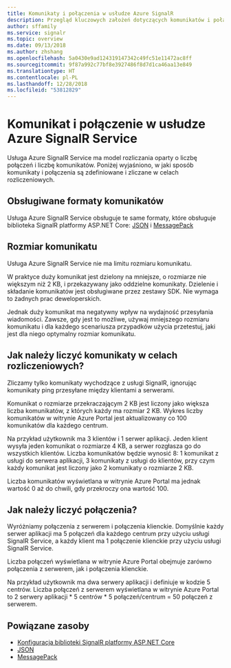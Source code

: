 ```yaml
---
title: Komunikaty i połączenia w usłudze Azure SignalR
description: Przegląd kluczowych założeń dotyczących komunikatów i połączeń w usłudze Azure SignalR Service.
author: sffamily
ms.service: signalr
ms.topic: overview
ms.date: 09/13/2018
ms.author: zhshang
ms.openlocfilehash: 5a0430e9ad124319147342c49fc51e11472ac8ff
ms.sourcegitcommit: 9f87a992c77bf8e3927486f8d7d1ca46aa13e849
ms.translationtype: HT
ms.contentlocale: pl-PL
ms.lasthandoff: 12/28/2018
ms.locfileid: "53812829"
---
```

# <a name="message-and-connection-in-azure-signalr-service"></a>Komunikat i połączenie w usłudze Azure SignalR Service

Usługa Azure SignalR Service ma model rozliczania oparty o liczbę połączeń i liczbę komunikatów. Poniżej wyjaśniono, w jaki sposób komunikaty i połączenia są zdefiniowane i zliczane w celach rozliczeniowych.

## <a name="message-formats-supported"></a>Obsługiwane formaty komunikatów

Usługa Azure SignalR Service obsługuje te same formaty, które obsługuje biblioteka SignalR platformy ASP.NET Core: [JSON](https://www.json.org/) i [MessagePack](/aspnet/core/signalr/messagepackhubprotocol)

## <a name="message-size"></a>Rozmiar komunikatu

Usługa Azure SignalR Service nie ma limitu rozmiaru komunikatu.

W praktyce duży komunikat jest dzielony na mniejsze, o rozmiarze nie większym niż 2 KB, i przekazywany jako oddzielne komunikaty. Dzielenie i składanie komunikatów jest obsługiwane przez zestawy SDK. Nie wymaga to żadnych prac deweloperskich.

Jednak duży komunikat ma negatywny wpływ na wydajność przesyłania wiadomości. Zawsze, gdy jest to możliwe, używaj mniejszego rozmiaru komunikatu i dla każdego scenariusza przypadków użycia przetestuj, jaki jest dla niego optymalny rozmiar komunikatu.

## <a name="how-to-count-messages-for-billing-purpose"></a>Jak należy liczyć komunikaty w celach rozliczeniowych?

Zliczamy tylko komunikaty wychodzące z usługi SignalR, ignorując komunikaty ping przesyłane między klientami a serwerami.

Komunikat o rozmiarze przekraczającym 2 KB jest liczony jako większa liczba komunikatów, z których każdy ma rozmiar 2 KB. Wykres liczby komunikatów w witrynie Azure Portal jest aktualizowany co 100 komunikatów dla każdego centrum.

Na przykład użytkownik ma 3 klientów i 1 serwer aplikacji. Jeden klient wysyła jeden komunikat o rozmiarze 4 KB, a serwer rozgłasza go do wszystkich klientów. Liczba komunikatów będzie wynosić 8: 1 komunikat z usługi do serwera aplikacji, 3 komunikaty z usługi do klientów, przy czym każdy komunikat jest liczony jako 2 komunikaty o rozmiarze 2 KB.

Liczba komunikatów wyświetlana w witrynie Azure Portal ma jednak wartość 0 aż do chwili, gdy przekroczy ona wartość 100.

## <a name="how-to-count-connections"></a>Jak należy liczyć połączenia?

Wyróżniamy połączenia z serwerem i połączenia klienckie. Domyślnie każdy serwer aplikacji ma 5 połączeń dla każdego centrum przy użyciu usługi SignalR Service, a każdy klient ma 1 połączenie klienckie przy użyciu usługi SignalR Service.

Liczba połączeń wyświetlana w witrynie Azure Portal obejmuje zarówno połączenia z serwerem, jak i połączenia klienckie.

Na przykład użytkownik ma dwa serwery aplikacji i definiuje w kodzie 5 centrów. Liczba połączeń z serwerem wyświetlana w witrynie Azure Portal to 2 serwery aplikacji * 5 centrów * 5 połączeń/centrum = 50 połączeń z serwerem.

## <a name="related-resources"></a>Powiązane zasoby

- [Konfiguracja biblioteki SignalR platformy ASP.NET Core](/aspnet/core/signalr/configuration)
- [JSON](https://www.json.org/)
- [MessagePack](/aspnet/core/signalr/messagepackhubprotocol)